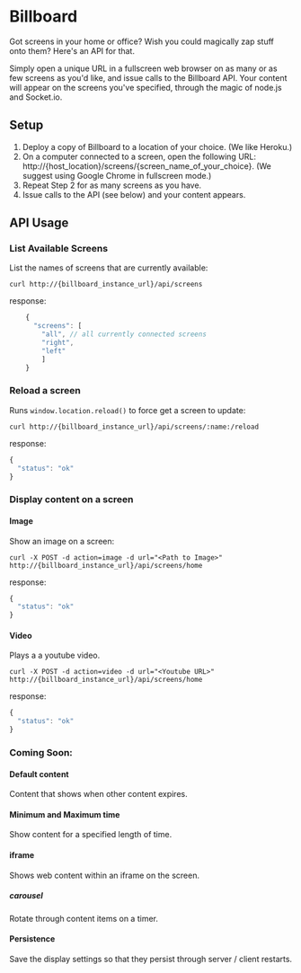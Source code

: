 # Billboard

Got screens in your home or office? Wish you could magically zap stuff onto them? Here's an API for that.

Simply open a unique URL in a fullscreen web browser on as many or as few screens as you'd like, and issue calls to the  Billboard API. Your content will appear on the screens you've specified, through the magic of node.js and Socket.io.

## Setup 

1. Deploy a copy of Billboard to a location of your choice. (We like Heroku.)
2. On a computer connected to a screen, open the following URL: http://{host_location}/screens/{screen_name_of_your_choice}. (We suggest using Google Chrome in fullscreen mode.)
3. Repeat Step 2 for as many screens as you have. 
4. Issue calls to the API (see below) and your content appears.

## API Usage

### List Available Screens
List the names of screens that are currently available:

`curl http://{billboard_instance_url}/api/screens`

response:
```javascript
    {   
      "screens": [
        "all", // all currently connected screens
        "right",
        "left"
        ]
    }
```

### Reload a screen
Runs `window.location.reload()` to force get a screen to update:

`curl http://{billboard_instance_url}/api/screens/:name:/reload`

response:
```javascript
{   
  "status": "ok"
}
```

### Display content on a screen

#### Image
Show an image on a screen:

`curl -X POST -d action=image -d url="<Path to Image>" http://{billboard_instance_url}/api/screens/home`

response:
```javascript
{
  "status": "ok"
}
```

#### Video
Plays a a youtube video.

`curl -X POST -d action=video -d url="<Youtube URL>" http://{billboard_instance_url}/api/screens/home`

response:
```javascript
{
  "status": "ok"
}
```


### Coming Soon:

#### Default content
Content that shows when other content expires.

#### Minimum and Maximum time
Show content for a specified length of time.

#### iframe
Shows web content within an iframe on the screen.

##### carousel
Rotate through content items on  a timer.

#### Persistence
Save the display settings so that they persist through server / client restarts.
